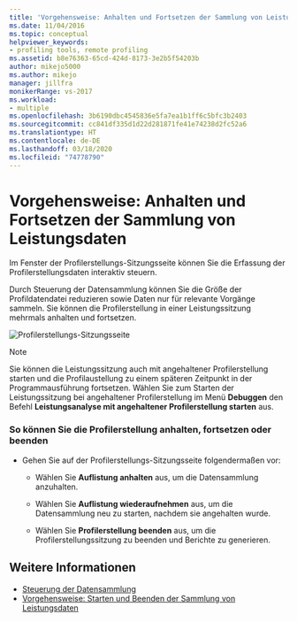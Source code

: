 ```yaml
---
title: 'Vorgehensweise: Anhalten und Fortsetzen der Sammlung von Leistungsdaten | Microsoft-Dokumentation'
ms.date: 11/04/2016
ms.topic: conceptual
helpviewer_keywords:
- profiling tools, remote profiling
ms.assetid: b8e76363-65cd-424d-8173-3e2b5f54203b
author: mikejo5000
ms.author: mikejo
manager: jillfra
monikerRange: vs-2017
ms.workload:
- multiple
ms.openlocfilehash: 3b6190dbc4545836e5fa7ea1b1ff6c5bfc3b2403
ms.sourcegitcommit: cc841df335d1d22d281871fe41e74238d2fc52a6
ms.translationtype: HT
ms.contentlocale: de-DE
ms.lasthandoff: 03/18/2020
ms.locfileid: "74778790"
---
```

# <a name="how-to-pause-and-resume-performance-data-collection"></a>Vorgehensweise: Anhalten und Fortsetzen der Sammlung von Leistungsdaten
Im Fenster der Profilerstellungs-Sitzungsseite können Sie die Erfassung der Profilerstellungsdaten interaktiv steuern.

 Durch Steuerung der Datensammlung können Sie die Größe der Profildatendatei reduzieren sowie Daten nur für relevante Vorgänge sammeln. Sie können die Profilerstellung in einer Leistungssitzung mehrmals anhalten und fortsetzen.

 ![Profilerstellungs-Sitzungsseite](../profiling/media/prof_profilingsessionpage.png "PROF_ProfilingSessionPage")

> [!NOTE]
> Sie können die Leistungssitzung auch mit angehaltener Profilerstellung starten und die Profilaustellung zu einem späteren Zeitpunkt in der Programmausführung fortsetzen. Wählen Sie zum Starten der Leistungssitzung bei angehaltener Profilerstellung im Menü **Debuggen** den Befehl **Leistungsanalyse mit angehaltener Profilerstellung starten** aus.

### <a name="to-pause--resume-or-stop-profiling"></a>So können Sie die Profilerstellung anhalten, fortsetzen oder beenden

- Gehen Sie auf der Profilerstellungs-Sitzungsseite folgendermaßen vor:

  - Wählen Sie **Auflistung anhalten** aus, um die Datensammlung anzuhalten.

  - Wählen Sie **Auflistung wiederaufnehmen** aus, um die Datensammlung neu zu starten, nachdem sie angehalten wurde.

  - Wählen Sie **Profilerstellung beenden** aus, um die Profilerstellungssitzung zu beenden und Berichte zu generieren.

## <a name="see-also"></a>Weitere Informationen
- [Steuerung der Datensammlung](../profiling/controlling-data-collection.md)
- [Vorgehensweise: Starten und Beenden der Sammlung von Leistungsdaten](../profiling/how-to-start-and-end-performance-data-collection.md)

